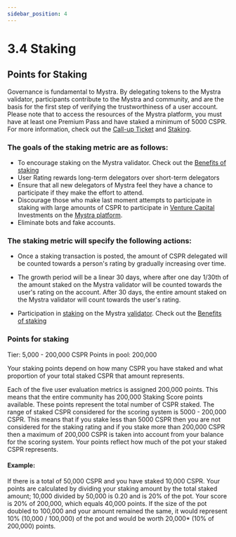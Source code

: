 ```yaml
---
sidebar_position: 4
---
```


# 3.4 Staking

## Points for Staking

Governance is fundamental to Mystra. By delegating tokens to the Mystra validator, participants contribute to the Mystra and community, and are the basis for the first step of verifying the trustworthiness of a user account. Please note that to access the resources of the Mystra platform, you must have at least one Premium Pass and have staked a minimum of 5000 CSPR. For more information, check out the <a href="https://docs.mystra.io/docs/PRODUCTS%20AND%20SERVICES/2.7-call-up-ticket">Call-up Ticket</a> and <a href="https://docs.casperarmy.org/docs/PRODUCTS%20AND%20SERVICES/2.9-staking">Staking</a>.

### The goals of the staking metric are as follows:

- To encourage staking on the Mystra validator. Check out the <a href="https://docs.mystra.io/docs/validator/7.3-Benefits-of-staking">Benefits of staking</a>
- User Rating rewards long-term delegators over short-term delegators
- Ensure that all new delegators of Mystra feel they have a chance to participate if they make the effort to attend.
- Discourage those who make last moment attempts to participate in staking with large amounts of CSPR to participate in <a href="https://docs.mystra.io/docs/PRODUCTS%20AND%20SERVICES/2.3%20Venture%20Capital">Venture Capital</a> Investments on the <a href="https://docs.mystra.io/docs/PLATFORM/5.3-Available-features">Mystra platform</a>. 
- Eliminate bots and fake accounts.

### The staking metric will specify the following actions:

- Once a staking transaction is posted, the amount of CSPR delegated will be counted towards a person's rating by gradually increasing over time.
- The growth period will be a linear 30 days, where after one day 1/30th of the amount staked on the Mystra validator will be counted towards the user's rating on the account. After 30 days, the entire amount staked on the Mystra validator will count towards the user's rating.
 
- Participation in <a href="https://docs.mystra.io/docs/PRODUCTS%20AND%20SERVICES/2.9-staking">staking</a> on the Mystra <a href="https://docs.mystra.io/docs/validator/7.1-Validator-features">validator</a>. Check  out the <a href="https://docs.mystra.io/docs/validator/7.3-Benefits-of-staking">Benefits of staking</a>

### Points for staking

Tier: 5,000 - 200,000 CSPR
Points in pool: 200,000

Your staking points depend on how many CSPR you have staked and what proportion of your total staked CSPR that amount represents.
 
Each of the five user evaluation metrics is assigned 200,000 points. This means that the entire community has 200,000 Staking Score points available. These points represent the total number of CSPR staked. The range of staked CSPR considered for the scoring system is 5000 - 200,000 CSPR. This means that if you stake less than 5000 CSPR then you are not considered for the staking rating and if you stake more than 200,000 CSPR then a maximum of 200,000 CSPR is taken into account from your balance for the scoring system. Your points reflect how much of the pot your staked CSPR represents.

#### Example:

If there is a total of 50,000 CSPR and you have staked 10,000 CSPR. Your points are calculated by dividing your staking amount by the total staked amount; 10,000 divided by 50,000 is 0.20 and is 20% of the pot. Your score is 20% of 200,000, which equals 40,000 points.
If the size of the pot doubled to 100,000 and your amount remained the same, it would represent 10% (10,000 / 100,000) of the pot and would be worth 20,000* (10% of 200,000) points.
